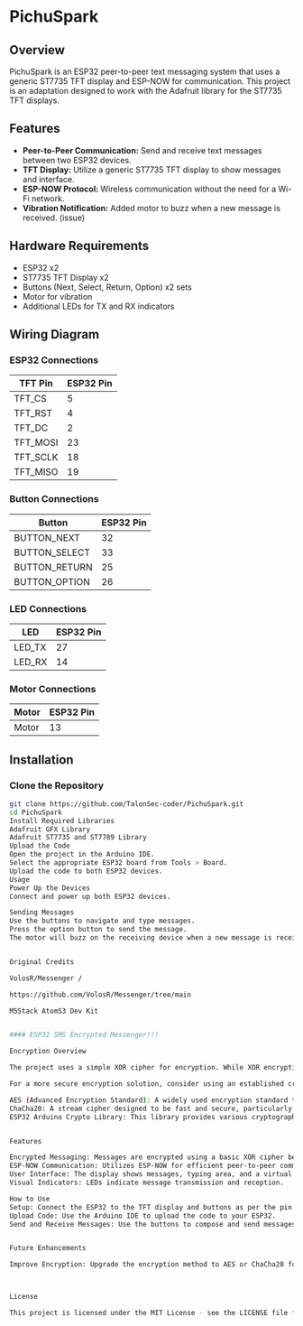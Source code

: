 # PichuSpark

## Overview

PichuSpark is an ESP32 peer-to-peer text messaging system that uses a generic ST7735 TFT display and ESP-NOW for communication. This project is an adaptation designed to work with the Adafruit library for the ST7735 TFT displays.

## Features
- **Peer-to-Peer Communication:** Send and receive text messages between two ESP32 devices.
- **TFT Display:** Utilize a generic ST7735 TFT display to show messages and interface.
- **ESP-NOW Protocol:** Wireless communication without the need for a Wi-Fi network.
- **Vibration Notification:** Added motor to buzz when a new message is received. (issue)

## Hardware Requirements
- ESP32 x2
- ST7735 TFT Display x2
- Buttons (Next, Select, Return, Option) x2 sets
- Motor for vibration
- Additional LEDs for TX and RX indicators

## Wiring Diagram

### ESP32 Connections
| TFT Pin  | ESP32 Pin |
|----------|-----------|
| TFT_CS   | 5         |
| TFT_RST  | 4         |
| TFT_DC   | 2         |
| TFT_MOSI | 23        |
| TFT_SCLK | 18        |
| TFT_MISO | 19        |

### Button Connections
| Button        | ESP32 Pin |
|---------------|-----------|
| BUTTON_NEXT   | 32        |
| BUTTON_SELECT | 33        |
| BUTTON_RETURN | 25        |
| BUTTON_OPTION | 26        |

### LED Connections
| LED    | ESP32 Pin |
|--------|-----------|
| LED_TX | 27        |
| LED_RX | 14        |

### Motor Connections
| Motor  | ESP32 Pin |
|--------|-----------|
| Motor  | 13        |

## Installation

### Clone the Repository
```sh
git clone https://github.com/TalonSec-coder/PichuSpark.git
cd PichuSpark
Install Required Libraries
Adafruit GFX Library
Adafruit ST7735 and ST7789 Library
Upload the Code
Open the project in the Arduino IDE.
Select the appropriate ESP32 board from Tools > Board.
Upload the code to both ESP32 devices.
Usage
Power Up the Devices
Connect and power up both ESP32 devices.

Sending Messages
Use the buttons to navigate and type messages.
Press the option button to send the message.
The motor will buzz on the receiving device when a new message is received.


Original Credits

VolosR/Messenger /

https://github.com/VolosR/Messenger/tree/main

M5Stack AtomS3 Dev Kit


#### ESP32 SMS Encrypted Messenger!!!

Encryption Overview

The project uses a simple XOR cipher for encryption. While XOR encryption is easy to implement and can obscure data to some extent, it is not secure against more sophisticated attacks. XOR encryption can be broken easily if the key or part of the key is known or guessed.

For a more secure encryption solution, consider using an established cryptographic library that provides stronger algorithms. Here are a few suggestions:

AES (Advanced Encryption Standard): A widely used encryption standard that is secure and efficient. The ESP32 has hardware support for AES encryption.
ChaCha20: A stream cipher designed to be fast and secure, particularly suitable for embedded systems.
ESP32 Arduino Crypto Library: This library provides various cryptographic functions, including AES, RSA, SHA, and more.


Features

Encrypted Messaging: Messages are encrypted using a basic XOR cipher before transmission.
ESP-NOW Communication: Utilizes ESP-NOW for efficient peer-to-peer communication.
User Interface: The display shows messages, typing area, and a virtual keyboard for message composition.
Visual Indicators: LEDs indicate message transmission and reception.

How to Use
Setup: Connect the ESP32 to the TFT display and buttons as per the pin configuration.
Upload Code: Use the Arduino IDE to upload the code to your ESP32.
Send and Receive Messages: Use the buttons to compose and send messages. Received messages will be displayed on the screen.


Future Enhancements

Improve Encryption: Upgrade the encryption method to AES or ChaCha20 for better security.



License

This project is licensed under the MIT License - see the LICENSE file for details.
